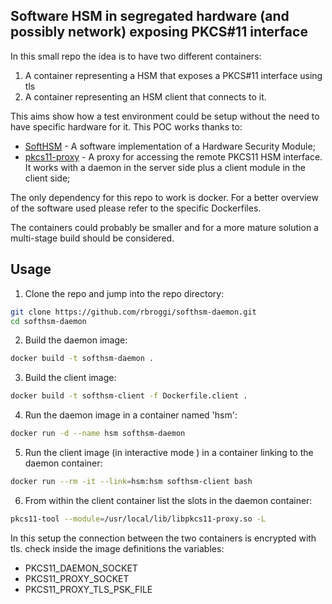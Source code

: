 ## Software HSM in segregated hardware (and possibly network) exposing PKCS#11 interface

In this small repo the idea is to have two different containers:

1. A container representing a HSM that exposes a PKCS#11 interface using tls
2. A container representing an HSM client that connects to it.

This aims show how a test environment could be setup without the need to have specific hardware for it.
This POC works thanks to:
* [SoftHSM](https://github.com/opendnssec/SoftHSMv2) - A software implementation of a Hardware Security Module;
* [pkcs11-proxy](https://github.com/SUNET/pkcs11-proxy) - A proxy for accessing the remote PKCS11 HSM interface. It works with a daemon in the server side plus a client module in the client side;

The only dependency for this repo to work is docker. For a better overview of the software used please refer to the specific Dockerfiles.

The containers could probably be smaller and for a more mature solution a multi-stage build should be considered.

## Usage

1. Clone the repo and jump into the repo directory:
```bash
git clone https://github.com/rbroggi/softhsm-daemon.git
cd softhsm-daemon
```
2. Build the daemon image:
```bash
docker build -t softhsm-daemon .
```
3. Build the client image:
```bash
docker build -t softhsm-client -f Dockerfile.client .
```
4. Run the daemon image in a container named 'hsm':
```bash
docker run -d --name hsm softhsm-daemon
```
5. Run the client image (in interactive mode ) in a container linking to the daemon container:
```bash
docker run --rm -it --link=hsm:hsm softhsm-client bash
```
6. From within the client container list the slots in the daemon container:
```bash
pkcs11-tool --module=/usr/local/lib/libpkcs11-proxy.so -L
```

In this setup the connection between the two containers is encrypted with tls. check inside the image definitions the variables:
* PKCS11_DAEMON_SOCKET
* PKCS11_PROXY_SOCKET
* PKCS11_PROXY_TLS_PSK_FILE


